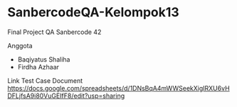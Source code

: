 # SanbercodeQA-Kelompok13
Final Project QA Sanbercode 42

Anggota
- Baqiyatus Shaliha
- Firdha Azhaar

Link Test Case Document
https://docs.google.com/spreadsheets/d/1DNsBqA4mWWSeekXigIRXU6vHDFLjfsA9i80VuGEIfF8/edit?usp=sharing
